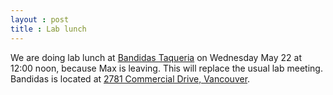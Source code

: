 ```yaml
---
layout : post
title : Lab lunch
--- 
```


We are doing lab lunch at [Bandidas Taqueria](http://bandidastaqueria.com/) on Wednesday May 22 at 12:00 noon, because Max is leaving. This will replace the usual lab meeting. Bandidas is located at [2781 Commercial Drive, Vancouver](http://maps.google.com/maps?f=q&hl=en&geocode=&q=2781+Commercial+Drive,+Vancouver,+bc&sll=37.0625,-95.677068&sspn=37.325633,57.216797&ie=UTF8&ll=49.268365,-123.065672&spn=0.00752,0.013969&z=14&g=2781+Commercial+Drive,+Vancouver,+bc&iwloc=addr&source=embed).
